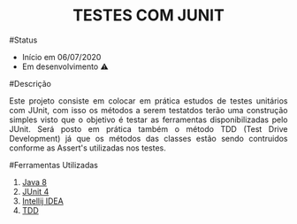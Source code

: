 <h1 align="center">TESTES COM JUNIT</h1>

#Status
- Início em 06/07/2020
- Em desenvolvimento :warning:

#Descrição
<p align="justify">
  Este projeto consiste em colocar em prática estudos de testes unitários com JUnit, com isso os métodos a serem testatdos terão uma construção simples 
  visto que o objetivo é testar as ferramentas disponibilizadas pelo JUnit. Será posto em prática também o método TDD (Test Drive Development) já que os métodos das classes estão sendo contruidos conforme as Assert's utilizadas nos testes. 
</p>


#Ferramentas Utilizadas
1. [Java 8](https://www.java.com/pt_BR/download/help/index_installing.xml)
2. [JUnit 4](https://junit.org/junit4/)
3. [Intellij IDEA](https://www.jetbrains.com/pt-br/idea/)
4. [TDD](https://www.treinaweb.com.br/blog/afinal-o-que-e-tdd/)
